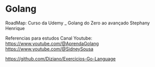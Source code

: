 # Golang

RoadMap: 
Curso da Udemy _ Golang do Zero ao avançado Stephany Henrique

Referencias para estudos 
Canal Youtube: 
https://www.youtube.com/@AprendaGolang
https://www.youtube.com/@SidneySousa

https://github.com/Diziano/Exercicios-Go-Language
